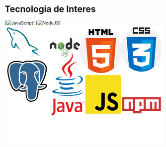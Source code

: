 # Tecnologia de Interes

[![JavaScript](https://img.shields.io/badge/JavaScript-ES6+-yellow?style=for-the-badge&logo=javascript&logoColor=white&labelColor=101010)]
[![NodeJS](https://img.shields.io/badge/NODEJS-v20+-green?style=for-the-badge&logo=nodedotjs&logoColor=white&labelColor=101010)]
![](./Images/header.png)
